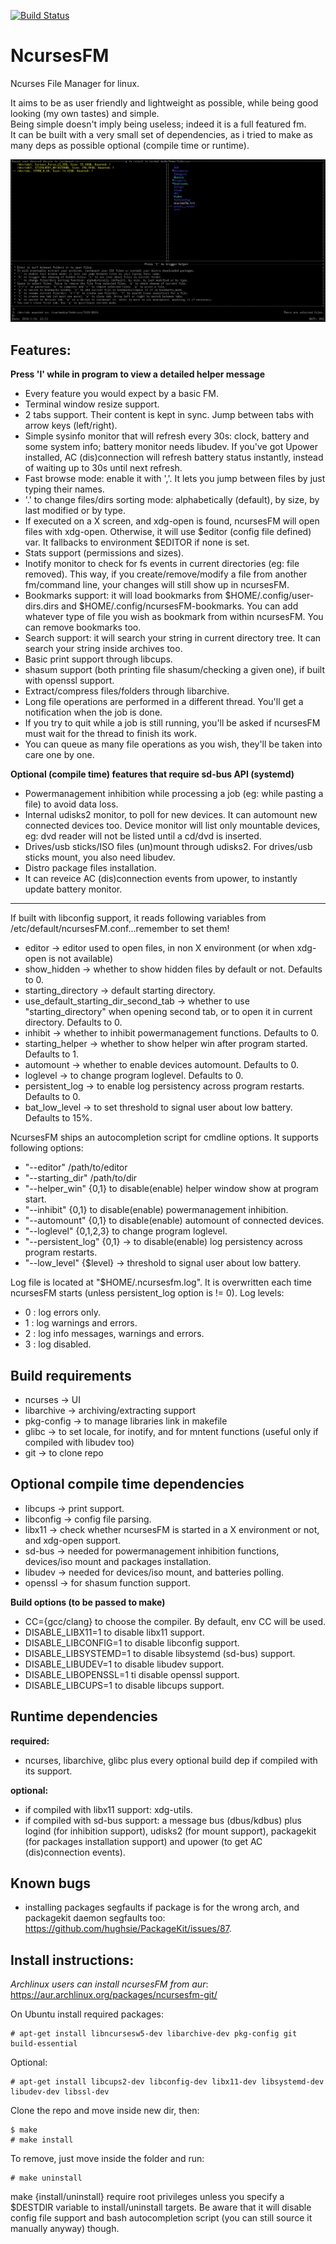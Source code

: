 [![Build Status](https://travis-ci.org/FedeDP/ncursesFM.svg?branch=master)](https://travis-ci.org/FedeDP/ncursesFM)

# NcursesFM

Ncurses File Manager for linux.

It aims to be as user friendly and lightweight as possible, while being good looking (my own tastes) and simple.  
Being simple doesn't imply being useless; indeed it is a full featured fm.  
It can be built with a very small set of dependencies, as i tried to make as many deps as possible optional (compile time or runtime).  

![](https://github.com/FedeDP/ncursesFM/raw/master/ncursesFM.png)

## Features:

**Press 'l' while in program to view a detailed helper message**

* Every feature you would expect by a basic FM.
* Terminal window resize support.
* 2 tabs support. Their content is kept in sync. Jump between tabs with arrow keys (left/right).
* Simple sysinfo monitor that will refresh every 30s: clock, battery and some system info; battery monitor needs libudev.
If you've got Upower installed, AC (dis)connection will refresh battery status instantly, instead of waiting up to 30s until next refresh.
* Fast browse mode: enable it with ','. It lets you jump between files by just typing their names.
* '.' to change files/dirs sorting mode: alphabetically (default), by size, by last modified or by type.
* If executed on a X screen, and xdg-open is found, ncursesFM will open files with xdg-open.
Otherwise, it will use $editor (config file defined) var. It fallbacks to environment $EDITOR if none is set.
* Stats support (permissions and sizes).
* Inotify monitor to check for fs events in current directories (eg: file removed). This way, if you create/remove/modify a file from another fm/command line, your changes will still show up in ncursesFM.
* Bookmarks support: it will load bookmarks from $HOME/.config/user-dirs.dirs and $HOME/.config/ncursesFM-bookmarks.
You can add whatever type of file you wish as bookmark from within ncursesFM. You can remove bookmarks too.
* Search support: it will search your string in current directory tree. It can search your string inside archives too.
* Basic print support through libcups.
* shasum support (both printing file shasum/checking a given one), if built with openssl support.
* Extract/compress files/folders through libarchive.
* Long file operations are performed in a different thread. You'll get a notification when the job is done.
* If you try to quit while a job is still running, you'll be asked if ncursesFM must wait for the thread to finish its work.
* You can queue as many file operations as you wish, they'll be taken into care one by one.

**Optional (compile time) features that require sd-bus API (systemd)**
* Powermanagement inhibition while processing a job (eg: while pasting a file) to avoid data loss.
* Internal udisks2 monitor, to poll for new devices. It can automount new connected devices too.
Device monitor will list only mountable devices, eg: dvd reader will not be listed until a cd/dvd is inserted.
* Drives/usb sticks/ISO files (un)mount through udisks2. For drives/usb sticks mount, you also need libudev.
* Distro package files installation.
* It can reveice AC (dis)connection events from upower, to instantly update battery monitor.

---

If built with libconfig support, it reads following variables from /etc/default/ncursesFM.conf...remember to set them!
* editor -> editor used to open files, in non X environment (or when xdg-open is not available)
* show_hidden -> whether to show hidden files by default or not. Defaults to 0.
* starting_directory -> default starting directory.
* use_default_starting_dir_second_tab -> whether to use "starting_directory" when opening second tab, or to open it in current directory. Defaults to 0.
* inhibit -> whether to inhibit powermanagement functions. Defaults to 0.
* starting_helper -> whether to show helper win after program started. Defaults to 1.
* automount -> whether to enable devices automount. Defaults to 0.
* loglevel -> to change program loglevel. Defaults to 0.
* persistent_log -> to enable log persistency across program restarts. Defaults to 0.
* bat_low_level -> to set threshold to signal user about low battery. Defaults to 15%.

NcursesFM ships an autocompletion script for cmdline options. It supports following options:
* "--editor" /path/to/editor
* "--starting_dir" /path/to/dir
* "--helper_win" {0,1} to disable(enable) helper window show at program start.
* "--inhibit" {0,1} to disable(enable) powermanagement inhibition.
* "--automount" {0,1} to disable(enable) automount of connected devices.
* "--loglevel" {0,1,2,3} to change program loglevel.
* "--persistent_log" {0,1} -> to disable(enable) log persistency across program restarts.
* "--low_level" {$level} -> threshold to signal user about low battery.

Log file is located at "$HOME/.ncursesfm.log". It is overwritten each time ncursesFM starts (unless persistent_log option is != 0). Log levels:
* 0 : log errors only.
* 1 : log warnings and errors.
* 2 : log info messages, warnings and errors.
* 3 : log disabled.

## Build requirements

* ncurses    -> UI
* libarchive -> archiving/extracting support
* pkg-config -> to manage libraries link in makefile
* glibc      -> to set locale, for inotify, and for mntent functions (useful only if compiled with libudev too)
* git        -> to clone repo

## Optional compile time dependencies

* libcups   -> print support.
* libconfig -> config file parsing.
* libx11    -> check whether ncursesFM is started in a X environment or not, and xdg-open support.
* sd-bus    -> needed for powermanagement inhibition functions, devices/iso mount and packages installation.
* libudev   -> needed for devices/iso mount, and batteries polling.
* openssl   -> for shasum function support.

**Build options (to be passed to make)**
* CC={gcc/clang} to choose the compiler. By default, env CC will be used.
* DISABLE_LIBX11=1 to disable libx11 support.
* DISABLE_LIBCONFIG=1 to disable libconfig support.
* DISABLE_LIBSYSTEMD=1 to disable libsystemd (sd-bus) support.
* DISABLE_LIBUDEV=1 to disable libudev support.
* DISABLE_LIBOPENSSL=1 ti disable openssl support.
* DISABLE_LIBCUPS=1 to disable libcups support.

## Runtime dependencies

**required:**
* ncurses, libarchive, glibc plus every optional build dep if compiled with its support.

**optional:**
* if compiled with libx11 support: xdg-utils.
* if compiled with sd-bus support: a message bus (dbus/kdbus) plus logind (for inhibition support), udisks2 (for mount support), packagekit (for packages installation support) and upower (to get AC (dis)connection events).

## Known bugs
* installing packages segfaults if package is for the wrong arch, and packagekit daemon segfaults too: https://github.com/hughsie/PackageKit/issues/87.

## Install instructions:

*Archlinux users can install ncursesFM from aur*: https://aur.archlinux.org/packages/ncursesfm-git/

On Ubuntu install required packages:

    # apt-get install libncursesw5-dev libarchive-dev pkg-config git build-essential

Optional:

    # apt-get install libcups2-dev libconfig-dev libx11-dev libsystemd-dev libudev-dev libssl-dev

Clone the repo and move inside new dir, then:

    $ make
    # make install

To remove, just move inside the folder and run:

    # make uninstall

make {install/uninstall} require root privileges unless you specify a $DESTDIR variable to install/uninstall targets.
Be aware that it will disable config file support and bash autocompletion script (you can still source it manually anyway) though.